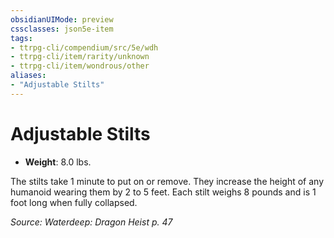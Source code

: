 ```yaml
---
obsidianUIMode: preview
cssclasses: json5e-item
tags:
- ttrpg-cli/compendium/src/5e/wdh
- ttrpg-cli/item/rarity/unknown
- ttrpg-cli/item/wondrous/other
aliases: 
- "Adjustable Stilts"
---
```

# Adjustable Stilts


- **Weight**: 8.0 lbs.

The stilts take 1 minute to put on or remove. They increase the height of any humanoid wearing them by 2 to 5 feet. Each stilt weighs 8 pounds and is 1 foot long when fully collapsed.

*Source: Waterdeep: Dragon Heist p. 47*